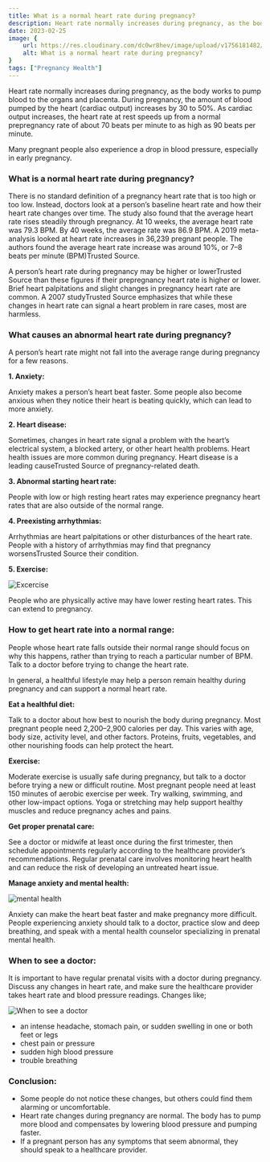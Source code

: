 ```yaml
---
title: What is a normal heart rate during pregnancy?
description: Heart rate normally increases during pregnancy, as the body works to pump blood to the organs and placenta.During pregnancy, the amount of blood pumped by the heart (cardiac output) increases by 30 to 50%. As cardiac ou... 
date: 2023-02-25
image: {
    url: https://res.cloudinary.com/dc0wr8hev/image/upload/v1756181482/What_is_a_normal_heart_rate_during_pregnancy_il2k4z.jpg ,
    alt: What is a normal heart rate during pregnancy?
}
tags: ["Pregnancy Health"]
---
```

Heart rate normally increases during pregnancy, as the body works to pump blood to the organs and placenta.
During pregnancy, the amount of blood pumped by the heart (cardiac output) increases by 30 to 50%. As cardiac output increases, the heart rate at rest speeds up from a normal prepregnancy rate of about 70 beats per minute to as high as 90 beats per minute.

Many pregnant people also experience a drop in blood pressure, especially in early pregnancy.

### What is a normal heart rate during pregnancy?

There is no standard definition of a pregnancy heart rate that is too high or too low. Instead, doctors look at a person’s baseline heart rate and how their heart rate changes over time.
The study also found that the average heart rate rises steadily through pregnancy. At 10 weeks, the average heart rate was 79.3 BPM. By 40 weeks, the average rate was 86.9 BPM.
A 2019 meta-analysis looked at heart rate increases in 36,239 pregnant people. The authors found the average heart rate increase was around 10%, or 7–8 beats per minute (BPM)Trusted Source.

A person’s heart rate during pregnancy may be higher or lowerTrusted Source than these figures if their prepregnancy heart rate is higher or lower.
Brief heart palpitations and slight changes in pregnancy heart rate are common.
A 2007 studyTrusted Source emphasizes that while these changes in heart rate can signal a heart problem in rare cases, most are harmless.

### What causes an abnormal heart rate during pregnancy?

A person’s heart rate might not fall into the average range during pregnancy for a few reasons.

**1. Anxiety:**


Anxiety makes a person’s heart beat faster. Some people also become anxious when they notice their heart is beating quickly, which can lead to more anxiety.

**2. Heart disease:**

Sometimes, changes in heart rate signal a problem with the heart’s electrical system, a blocked artery, or other heart health problems.
Heart health issues are more common during pregnancy. Heart disease is a leading causeTrusted Source of pregnancy-related death.

**3. Abnormal starting heart rate:**

People with low or high resting heart rates may experience pregnancy heart rates that are also outside of the normal range.

**4. Preexisting arrhythmias:**

Arrhythmias are heart palpitations or other disturbances of the heart rate. People with a history of arrhythmias may find that pregnancy worsensTrusted Source their condition.

**5. Exercise:**

![Excercise](https://img1.wsimg.com/isteam/ip/7d906beb-bc9b-4377-9b06-b22a3566899c/download.jpeg-31.jpg/:/rs=w:1280)

People who are physically active may have lower resting heart rates. This can extend to pregnancy.

### How to get heart rate into a normal range:

People whose heart rate falls outside their normal range should focus on why this happens, rather than trying to reach a particular number of BPM. Talk to a doctor before trying to change the heart rate.

In general, a healthful lifestyle may help a person remain healthy during pregnancy and can support a normal heart rate.

**Eat a healthful diet:**

Talk to a doctor about how best to nourish the body during pregnancy.
Most pregnant people need 2,200–2,900 calories per day. This varies with age, body size, activity level, and other factors.
Proteins, fruits, vegetables, and other nourishing foods can help protect the heart.

**Exercise:** 

Moderate exercise is usually safe during pregnancy, but talk to a doctor before trying a new or difficult routine.
Most pregnant people need at least 150 minutes of aerobic exercise per week.
Try walking, swimming, and other low-impact options. Yoga or stretching may help support healthy muscles and reduce pregnancy aches and pains.

**Get proper prenatal care:**

See a doctor or midwife at least once during the first trimester, then schedule appointments regularly according to the healthcare provider’s recommendations.
Regular prenatal care involves monitoring heart health and can reduce the risk of developing an untreated heart issue.

**Manage anxiety and mental health:** 

![mental health](https://img1.wsimg.com/isteam/ip/7d906beb-bc9b-4377-9b06-b22a3566899c/images.jpeg-103.jpg/:/rs=w:1280)

Anxiety can make the heart beat faster and make pregnancy more difficult.
People experiencing anxiety should talk to a doctor, practice slow and deep breathing, and speak with a mental health counselor specializing in prenatal mental health.

### When to see a doctor:

It is important to have regular prenatal visits with a doctor during pregnancy. Discuss any changes in heart rate, and make sure the healthcare provider takes heart rate and blood pressure readings. Changes like; 

![When to see a doctor](https://img1.wsimg.com/isteam/ip/7d906beb-bc9b-4377-9b06-b22a3566899c/images.jpeg-101.jpg/:/rs=w:1280)

- an intense headache, stomach pain, or sudden swelling in one or both feet or legs
- chest pain or pressure
- sudden high blood pressure
- trouble breathing

### Conclusion:

- Some people do not notice these changes, but others could find them alarming or uncomfortable.
- Heart rate changes during pregnancy are normal. The body has to pump more blood and compensates by lowering blood pressure and pumping faster.
- If a pregnant person has any symptoms that seem abnormal, they should speak to a healthcare provider.